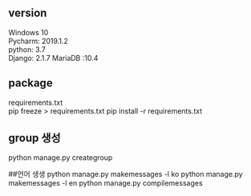 ## version
Windows 10  
Pycharm: 2019.1.2    
python: 3.7  
Django: 2.1.7
MariaDB :10.4

## package
requirements.txt  
pip freeze > requirements.txt
pip install -r requirements.txt

## group 생성 
python manage.py creategroup

##언어 생생
 python manage.py makemessages -l ko
 python manage.py makemessages -l en
 python manage.py compilemessages


